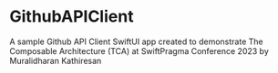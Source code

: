 # GithubAPIClient

A sample Github API Client SwiftUI app created to demonstrate The Composable Architecture (TCA) at SwiftPragma Conference 2023 by Muralidharan Kathiresan 
